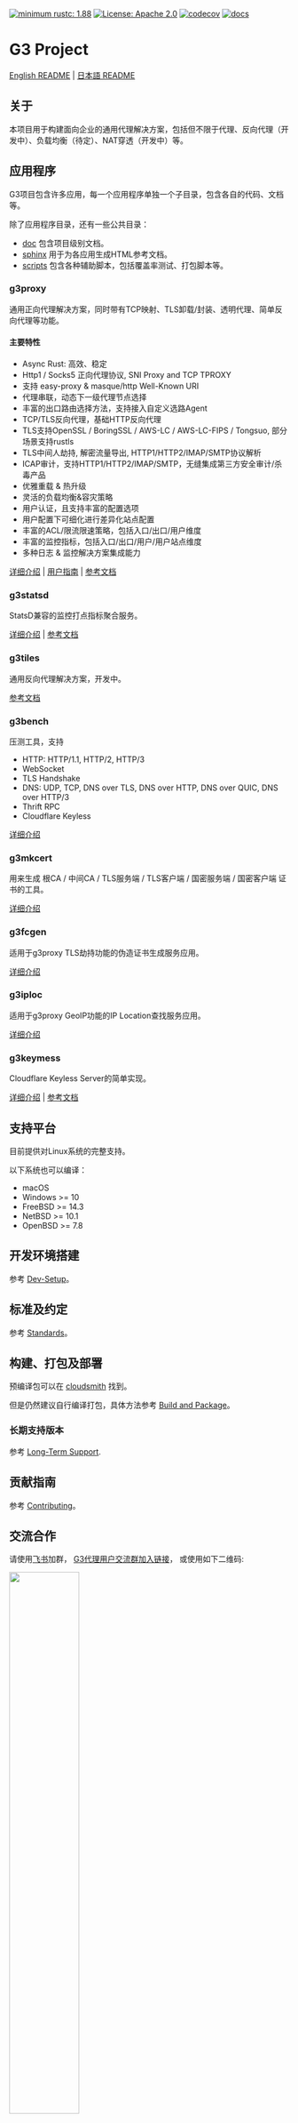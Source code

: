 [![minimum rustc: 1.88](https://img.shields.io/badge/minimum%20rustc-1.88-green?logo=rust)](https://www.whatrustisit.com)
[![License: Apache 2.0](https://img.shields.io/badge/license-Apache_2.0-blue.svg)](LICENSE)
[![codecov](https://codecov.io/gh/bytedance/g3/graph/badge.svg?token=TSQCA4ALQM)](https://codecov.io/gh/bytedance/g3)
[![docs](https://readthedocs.org/projects/g3-project/badge)](https://g3-project.readthedocs.io/)

# G3 Project

[English README](README.md) | [日本語 README](README.ja_JP.md)

## 关于

本项目用于构建面向企业的通用代理解决方案，包括但不限于代理、反向代理（开发中）、负载均衡（待定）、NAT穿透（开发中）等。

## 应用程序

G3项目包含许多应用，每一个应用程序单独一个子目录，包含各自的代码、文档等。

除了应用程序目录，还有一些公共目录：

- [doc](doc) 包含项目级别文档。
- [sphinx](sphinx) 用于为各应用生成HTML参考文档。
- [scripts](scripts) 包含各种辅助脚本，包括覆盖率测试、打包脚本等。

### g3proxy

通用正向代理解决方案，同时带有TCP映射、TLS卸载/封装、透明代理、简单反向代理等功能。

#### 主要特性

- Async Rust: 高效、稳定
- Http1 / Socks5 正向代理协议, SNI Proxy and TCP TPROXY
- 支持 easy-proxy & masque/http Well-Known URI
- 代理串联，动态下一级代理节点选择
- 丰富的出口路由选择方法，支持接入自定义选路Agent
- TCP/TLS反向代理，基础HTTP反向代理
- TLS支持OpenSSL / BoringSSL / AWS-LC / AWS-LC-FIPS / Tongsuo, 部分场景支持rustls
- TLS中间人劫持, 解密流量导出, HTTP1/HTTP2/IMAP/SMTP协议解析
- ICAP审计，支持HTTP1/HTTP2/IMAP/SMTP，无缝集成第三方安全审计/杀毒产品
- 优雅重载 & 热升级
- 灵活的负载均衡&容灾策略
- 用户认证，且支持丰富的配置选项
- 用户配置下可细化进行差异化站点配置
- 丰富的ACL/限流限速策略，包括入口/出口/用户维度
- 丰富的监控指标，包括入口/出口/用户/用户站点维度
- 多种日志 & 监控解决方案集成能力

[详细介绍](g3proxy/README.md) | [用户指南](g3proxy/UserGuide.zh_CN.md) |
[参考文档](https://g3-project.readthedocs.io/projects/g3proxy/en/latest/)

### g3statsd

StatsD兼容的监控打点指标聚合服务。

[详细介绍](g3statsd/README.md) | [参考文档](https://g3-project.readthedocs.io/projects/g3statsd/en/latest/)

### g3tiles

通用反向代理解决方案，开发中。

[参考文档](https://g3-project.readthedocs.io/projects/g3tiles/en/latest/)

### g3bench

压测工具，支持

- HTTP: HTTP/1.1, HTTP/2, HTTP/3
- WebSocket
- TLS Handshake
- DNS: UDP, TCP, DNS over TLS, DNS over HTTP, DNS over QUIC, DNS over HTTP/3
- Thrift RPC
- Cloudflare Keyless

[详细介绍](g3bench/README.md)

### g3mkcert

用来生成 根CA / 中间CA / TLS服务端 / TLS客户端 / 国密服务端 / 国密客户端 证书的工具。

[详细介绍](g3mkcert/README.md)

### g3fcgen

适用于g3proxy TLS劫持功能的伪造证书生成服务应用。

[详细介绍](g3fcgen/README.md)

### g3iploc

适用于g3proxy GeoIP功能的IP Location查找服务应用。

[详细介绍](g3iploc/README.md)

### g3keymess

Cloudflare Keyless Server的简单实现。

[详细介绍](g3keymess/README.md) |
[参考文档](https://g3-project.readthedocs.io/projects/g3keymess/en/latest/)

## 支持平台

目前提供对Linux系统的完整支持。

以下系统也可以编译：

- macOS
- Windows >= 10
- FreeBSD >= 14.3
- NetBSD >= 10.1
- OpenBSD >= 7.8

## 开发环境搭建

参考 [Dev-Setup](doc/dev-setup.md)。

## 标准及约定

参考 [Standards](doc/standards.md)。

## 构建、打包及部署

预编译包可以在 [cloudsmith](https://cloudsmith.io/~g3-oqh/repos/) 找到。

但是仍然建议自行编译打包，具体方法参考 [Build and Package](doc/build_and_package.md)。

### 长期支持版本

参考 [Long-Term Support](doc/long-term_support.md).

## 贡献指南

参考 [Contributing](CONTRIBUTING.md)。

## 交流合作

请使用[飞书](https://www.feishu.cn/download)加群，
[G3代理用户交流群加入链接](https://applink.feishu.cn/client/chat/chatter/add_by_link?link_token=9fah8def-d024-4db5-91cd-522ae09c2b72)，
或使用如下二维码:

<img alt="" src="G3-FEISHU-USER-GROUP.png" width="50%" height="50%">

## Code of Conduct

Please check [Code of Conduct](CODE_OF_CONDUCT.md) for more details.

## Security

If you discover a potential security issue in this project, or think you may
have discovered a security issue, we ask that you notify Bytedance Security via our
[security center](https://security.bytedance.com/src) or [vulnerability reporting email](mailto:sec@bytedance.com).

Please do **not** create a public GitHub issue.

## License

This project is licensed under the [Apache-2.0 License](LICENSE).

## 404星链计划

<img src="https://github.com/knownsec/404StarLink/raw/master/Images/logo.png" width="30%">

[g3proxy](g3proxy) 现已加入 [404星链计划](https://github.com/knownsec/404StarLink)
